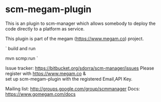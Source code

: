 scm-megam-plugin
================

This is an plugin to scm-manager which  allows somebody to deploy the code directly to a platform as service.

This plugin is part of the megam (https://www.megam.co) project.

`
build and run

mvn scmp:run
`

Issue tracker: https://bitbucket.org/sdorra/scm-manager/issues
Please register with https://www.megam.co  &  
       set up scm-megam-plugin with the registered Email,API Key.

Mailing list:  http://groups.google.com/group/scmmanager
Docs: https://www.gomegam.com/docs
